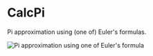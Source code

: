 # CalcPi
Pi approximation using (one of) Euler's formulas.

![Pi approximation using one of Euler's formula](https://xfx.net/stackoverflow/calcpi/CalcPi.png)
